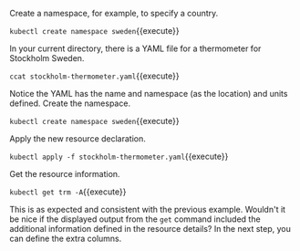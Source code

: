 Create a namespace, for example, to specify a country.

`kubectl create namespace sweden`{{execute}}

In your current directory, there is a YAML file for a thermometer for Stockholm Sweden.

`ccat stockholm-thermometer.yaml`{{execute}}

Notice the YAML has the name and namespace (as the location) and units defined. Create the namespace.

`kubectl create namespace sweden`{{execute}}

Apply the new resource declaration.

`kubectl apply -f stockholm-thermometer.yaml`{{execute}}

Get the resource information.

`kubectl get trm -A`{{execute}}

This is as expected and consistent with the previous example. Wouldn't it be nice if the displayed output from the `get` command included the additional information defined in the resource details? In the next step, you can define the extra columns.
